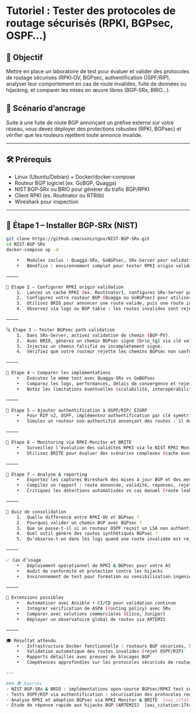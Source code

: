 # Tutoriel : Tester des protocoles de routage sécurisés (RPKI, BGPsec, OSPF…)

## 🎯 Objectif  
Mettre en place un laboratoire de test pour évaluer et valider des protocoles de routage sécurisés (RPKI‑OV, BGPsec, authentification OSPF/RIP), analyser leur comportement en cas de route invalides, fuite de données ou hijacking, et comparer les mises en œuvre libres (BGP‑SRx, BRIO…).

## 🧠 Scénario d’ancrage  
Suite à une fuite de route BGP annonçant un préfixe externe sur votre réseau, vous devez déployer des protections robustes (RPKI, BGPsec) et vérifier que les routeurs rejettent toute annonce invalide.

---

## 🛠️ Prérequis  
- Linux (Ubuntu/Debian) + Docker/docker‑compose  
- Routeur BGP logiciel (ex. GoBGP, Quagga)  
- NIST BGP‑SRx ou BRIO pour générer du trafic BGP/RPKI  
- Client RPKI (ex. Routinator ou RTRlib)  
- Wireshark pour inspection

---

## 🧩 Étape 1 – Installer BGP‑SRx (NIST)

```bash
git clone https://github.com/usnistgov/NIST-BGP-SRx.git
cd NIST-BGP-SRx
docker-compose up -d

	•	Modules inclus : Quagga-SRx, GoBGPsec, SRx‑Server pour validation RPKI-OV/PV  ￼ ￼
	•	Bénéfice : environnement complet pour tester RPKI origin validation & BGPsec path signing

⸻

🧩 Étape 2 – Configurer RPKI origin validation
	1.	Lancez un cache RPKI (ex. Routinator), configurez SRx‑Server pour pointer vers.
	2.	Configurez votre routeur BGP (Quagga ou GoBGPsec) pour utiliser RPKI‑OV.
	3.	Utilisez BRIO pour annoncer une route valide, puis une route invalide (IP non couverte par ROA)  ￼.
	4.	Observez via logs ou BGP table : les routes invalides sont rejetées.

⸻

🔍 Étape 3 – Tester BGPsec path validation
	1.	Dans SRx‑Server, activez validation de chemin (BGP‑PV).
	2.	Avec BRIO, générez un chemin BGPsec signé (brio_tg) via clé valide.
	3.	Injectez un chemin falsifié ou incomplètement signé.
	4.	Vérifiez que votre routeur rejette les chemins BGPsec non conformes.  ￼ ￼ ￼

⸻

🧩 Étape 4 – Comparer les implémentations
	•	Exécutez le même test avec Quagga‑SRx vs GoBGPsec
	•	Comparez les logs, performances, délais de convergence et rejets
	•	Notez les limitations éventuelles (scalabilité, interopérabilité)  ￼

⸻

🔐 Étape 5 – Ajouter authentification à OSPF/RIP/ EIGRP
	•	Pour RIP v2, OSPF, implémentez authentification par clé symétrique sur vos routeurs (ex. Quagga, FRR).
	•	Simulez un routeur non‑authentifié annonçant des routes : il doit être rejeté  ￼

⸻

🧩 Étape 6 – Monitoring via RPKI‑Monitor et BRITE
	•	Surveillez l’évolution des validités RPKI via le NIST RPKI Monitor  ￼
	•	Utilisez BRITE pour évaluer des scénarios complexes (cache overflow, routage dynamique)  ￼

⸻

🧠 Étape 7 – Analyse & reporting
	•	Exportez les captures Wireshark des mises à jour BGP et des messages RPKI
	•	Compilez un rapport : route annoncée, validité, réponses, rejet ou acceptation
	•	Critiquez les détections automatisées vs cas manuel (route leak, hijack…)

⸻

🧪 Quiz de consolidation
	1.	Quelle différence entre RPKI-OV et BGPsec ?
	2.	Pourquoi valider un chemin BGP avec BGPsec ?
	3.	Que se passe-t-il si un routeur OSPF reçoit un LSA non authentifié ?
	4.	Quel outil génère des routes synthétiques BGPsec ?
	5.	Qu’observe-t-on dans les logs quand une route invalidée est rejetée ?

⸻

✅ Cas d’usage
	•	Déploiement opérationnel de RPKI & BGPsec pour votre AS
	•	Audit de conformité et protection contre les hijacks
	•	Environnement de test pour formation ou sensibilisation ingénieurs réseaux

⸻

🔧 Extensions possibles
	•	Automatiser avec Ansible + CI/CD pour validation continue
	•	Intégrer vérification de ASPA (routing policy) avec SRx
	•	Comparer avec solutions commerciales (Cisco, Juniper)
	•	Déployer un observatoire global de routes via ARTEMIS  ￼ ￼ ￼ ￼

⸻

🎓 Résultat attendu
	•	Infrastructure Docker fonctionnelle : routeurs BGP sécurisés, SRx, BRIO
	•	Validation automatique des routes invalides (rejet OSPF/RIP)
	•	Rapports détaillés avec preuves de blocages BGP
	•	Compétences approfondies sur les protocoles sécurisés de routage

---

### 📚 Sources  
- NIST BGP‑SRx & BRIO : implémentations open-source BGPsec/RPKI test suite  [oai_citation:14‡NIST](https://www.nist.gov/services-resources/software/bgp-secure-routing-extension-bgp-srx-software-suite?utm_source=chatgpt.com) [oai_citation:15‡geeksforgeeks.org](https://www.geeksforgeeks.org/computer-networks/securing-routing-protocols/?utm_source=chatgpt.com)  
- Tests OSPF/RIP via authentification : sécurisation des protocoles routing classiques ()  
- Analyse RPKI et adoption BGPsec via RPKI Monitor & BRITE  [oai_citation:16‡rpki-monitor.antd.nist.gov](https://rpki-monitor.antd.nist.gov/Methodology?utm_source=chatgpt.com)  
- Étude de réponse rapide aux hijacks BGP (ARTEMIS)  [oai_citation:17‡arXiv](https://arxiv.org/abs/1801.01085?utm_source=chatgpt.com)